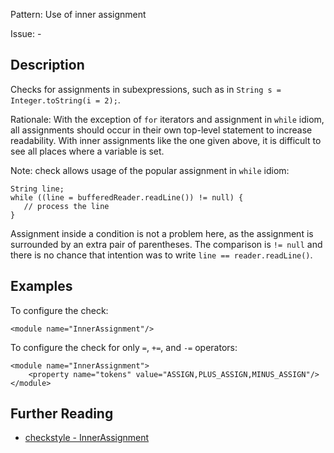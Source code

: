 Pattern: Use of inner assignment

Issue: -

## Description

Checks for assignments in subexpressions, such as in `String s = Integer.toString(i = 2);`. 

Rationale: With the exception of `for` iterators and assignment in `while` idiom, all assignments should occur in their own top-level statement to increase readability. With inner assignments like the one given above, it is difficult to see all places where a variable is set. 

Note: check allows usage of the popular assignment in `while` idiom: 
    
    
    String line;
    while ((line = bufferedReader.readLine()) != null) {
       // process the line
    }
              

Assignment inside a condition is not a problem here, as the assignment is surrounded by an extra pair of parentheses. The comparison is `!= null` and there is no chance that intention was to write `line == reader.readLine()`. 

## Examples

To configure the check: 
    
    
    <module name="InnerAssignment"/>
            

To configure the check for only `=`, `+=`, and `-=` operators: 
    
    
    <module name="InnerAssignment">
        <property name="tokens" value="ASSIGN,PLUS_ASSIGN,MINUS_ASSIGN"/>
    </module>

## Further Reading

* [checkstyle - InnerAssignment](http://checkstyle.sourceforge.net/config_coding.html#InnerAssignment)